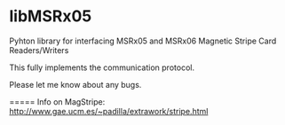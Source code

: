 libMSRx05
======

Pyhton library for interfacing MSRx05 and MSRx06 Magnetic Stripe Card Readers/Writers

This fully implements the communication protocol.


Please let me know about any bugs.

=====
Info on MagStripe: http://www.gae.ucm.es/~padilla/extrawork/stripe.html
